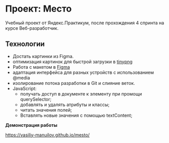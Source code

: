 # Проект: Место

Учебный проект от Яндекс.Практикум, после прохождения 4 спринта на курсе Веб-разработчик.

## Технологии
* Достать картинки из Figma.
* оптимизация картинок для быстрой загрузки в [tinypng](https://tinypng.com/)
* Работа с макетом в [Figma](https://www.figma.com/file/2cn9N9jSkmxD84oJik7xL7/JavaScript.-Sprint-4?node-id=0%3A1)
* адаптация интерфейса для разных устройств с использованием @media
* изолирование потока разработки в Git и слияние веток.
* JavaScript:
  - получать доступ в документе к элементу при промощи querySelector;
  - добавлять и удалять атрибуты и классы;
  - читать значения полей;
  - Вставлять новые значения с помощью textContent;


**Демонстрация работы**

https://vasiliy-manuilov.github.io/mesto/


